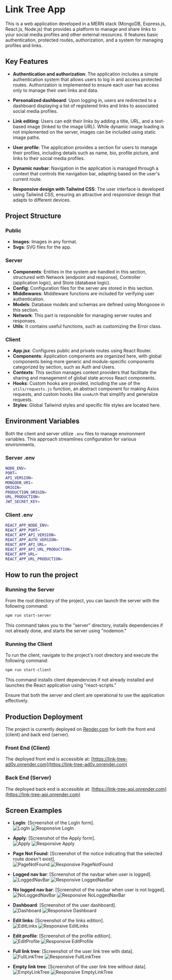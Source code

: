 # Link Tree App

This is a web application developed in a MERN stack (MongoDB, Express.js, React.js, Node.js) that provides a platform to manage and share links to your social media profiles and other external resources. It features basic authentication, protected routes, authorization, and a system for managing profiles and links.

## Key Features

- **Authentication and authorization**: The application includes a simple authentication system that allows users to log in and access protected routes. Authorization is implemented to ensure each user has access only to manage their own links and data.

- **Personalized dashboard**: Upon logging in, users are redirected to a dashboard displaying a list of registered links and links to associated social media profiles.

- **Link editing**: Users can edit their links by adding a title, URL, and a text-based image (linked to the image URL). While dynamic image loading is not implemented on the server, images can be included using static image paths.

- **User profile**: The application provides a section for users to manage their profiles, including details such as name, bio, profile picture, and links to their social media profiles.

- **Dynamic navbar**: Navigation in the application is managed through a context that controls the navigation bar, adapting based on the user's current route.

- **Responsive design with Tailwind CSS**: The user interface is developed using Tailwind CSS, ensuring an attractive and responsive design that adapts to different devices.

## Project Structure

### Public

- **Images**: Images in any format.
- **Svgs**: SVG files for the app.

### Server

- **Components**: Entities in the system are handled in this section, structured with Network (endpoint and response), Controller (application logic), and Store (database logic).
- **Config**: Configuration files for the server are stored in this section.
- **Middlewares**: Middleware functions are included for verifying user authentication.
- **Models**: Database models and schemas are defined using Mongoose in this section.
- **Network**: This part is responsible for managing server routes and responses.
- **Utils**: It contains useful functions, such as customizing the Error class.

### Client

- **App.jsx**: Configures public and private routes using React Router.
- **Components**: Application components are organized here, with global components being more generic and module-specific components categorized by section, such as Auth and Users.
- **Contexts**: This section manages context providers that facilitate the sharing and management of global state across React components.
- **Hooks**: Custom hooks are provided, including the use of the `utils/requests.js` function, an abstract component for making Axios requests, and custom hooks like `useAuth` that simplify and generalize requests.
- **Styles**: Global Tailwind styles and specific file styles are located here.

## Environment Variables

Both the client and server utilize `.env` files to manage environment variables. This approach streamlines configuration for various environments.

### Server .env

```bash
NODE_ENV=
PORT=
API_VERSION=
MONGODB_URI=
ORIGIN=
PRODUCTION_ORIGIN=
URL_PRODUCTION=
JWT_SECRET_KEY=
```

### Client .env

```bash
REACT_APP_NODE_ENV=
REACT_APP_PORT=
REACT_APP_API_VERSION=
REACT_APP_AUTH_VERSION=
REACT_APP_API_URL=
REACT_APP_API_URL_PRODUCTION=
REACT_APP_URL=
REACT_APP_URL_PRODUCTION=
```

## How to run the project

### Running the Server

From the root directory of the project, you can launch the server with the following command:

```bash
npm run start-server
```

This command takes you to the "server" directory, installs dependencies if not already done, and starts the server using "nodemon."

### Running the Client

To run the client, navigate to the project's root directory and execute the following command:

```bash
npm run start-client
```

This command installs client dependencies if not already installed and launches the React application using "react-scripts."

Ensure that both the server and client are operational to use the application effectively.

## Production Deployment

The project is currently deployed on [Render.com](https://dashboard.render.com/) for both the front end (client) and back end (server).

### Front End (Client)

The deployed front end is accessible at: [https://link-tree-ad0v.onrender.com](https://link-tree-ad0v.onrender.com)

### Back End (Server)

The deployed back end is accessible at: [https://link-tree-api.onrender.com](https://link-tree-api.onrender.com)

## Screen Examples

- **LogIn**: [Screenshot of the LogIn form].  
  ![LogIn](https://github.com/OwenLobato/link_tree/assets/74989360/d184ed61-f973-4fab-acac-788d2a6320e5)
  ![Responsive LogIn](https://github.com/OwenLobato/link_tree/assets/74989360/b1e00548-7dd9-4d0d-ab07-b69d15b0836a)

- **Apply**: [Screenshot of the Apply form].  
  ![Apply](https://github.com/OwenLobato/link_tree/assets/74989360/861ee873-c45e-4b6d-b3f0-7e081344c055)
  ![Responsive Apply](https://github.com/OwenLobato/link_tree/assets/74989360/20998a52-da09-4f18-a341-4e3cf7d76c45)

- **Page Not Found**: [Screenshot of the notice indicating that the selected route doesn't exist].  
  ![PageNotFound](https://github.com/OwenLobato/link_tree/assets/74989360/564ac897-7504-43ee-8529-7bc99167a228)
  ![Responsive PageNotFound](https://github.com/OwenLobato/link_tree/assets/74989360/a0f902c2-a3bb-488c-90f8-4fcaf121a0b4)

- **Logged nav bar**: [Screenshot of the navbar when user is logged].  
  ![LoggedNavBar](https://github.com/OwenLobato/link_tree/assets/74989360/0bde6425-fc3a-469a-82cd-faad03e70cdd)
  ![Responsive LoggedNavBar](https://github.com/OwenLobato/link_tree/assets/74989360/e120e6e4-960e-4175-b97d-db23cc148a67)

- **No logged nav bar**: [Screenshot of the navbar when user is not logged].  
  ![NoLoggedNavBar](https://github.com/OwenLobato/link_tree/assets/74989360/c8d3773c-4da8-488e-a823-c52c64a53343)
  ![Responsive NoLoggedNavBar](https://github.com/OwenLobato/link_tree/assets/74989360/0d2b095c-764a-4d59-acf8-ece04e784602)

- **Dashboard**: [Screenshot of the user dashboard].  
  ![Dashboard](https://github.com/OwenLobato/link_tree/assets/74989360/cf0bcb29-73a5-4a0e-9778-32652d72c974)
  ![Responsive Dashboard](https://github.com/OwenLobato/link_tree/assets/74989360/79a42808-7f43-40bc-8e76-73563b4912f3)

- **Edit links**: [Screenshot of the links edition].  
  ![EditLinks](https://github.com/OwenLobato/link_tree/assets/74989360/b156e1b5-9ccc-4e6c-8d0f-cd09250ed367)
  ![Responsive EditLinks](https://github.com/OwenLobato/link_tree/assets/74989360/301015a4-b6d2-48cb-8148-ff19cd7ffa6a)

- **Edit profile**: [Screenshot of the profile edition].  
  ![EditProfile](https://github.com/OwenLobato/link_tree/assets/74989360/8f976081-7aca-4fb1-8a97-fdc901a0a78e)
  ![Responsive EditProfile](https://github.com/OwenLobato/link_tree/assets/74989360/f7268d43-67a9-4a2a-b41c-7deb841def3b)

- **Full link tree**: [Screenshot of the user link tree with data].  
  ![FullLinkTree](https://github.com/OwenLobato/link_tree/assets/74989360/d026c523-2a89-4289-aa6b-02e7fda4a817)
  ![Responsive FullLinkTree](https://github.com/OwenLobato/link_tree/assets/74989360/321c6c9b-782e-4957-a5fa-c703c17017b4)

- **Empty link tree**: [Screenshot of the user link tree without data].  
  ![EmptyLinkTree](https://github.com/OwenLobato/link_tree/assets/74989360/8caabb4c-1671-4710-925e-fe74ef0e57f8)
  ![Responsive EmptyLinkTree](https://github.com/OwenLobato/link_tree/assets/74989360/bf211d58-06fb-4d18-8947-6dd7e0788232)


